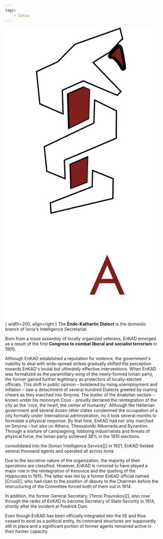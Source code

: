 ```yaml
---
tags:
    - Ionia
---
```


![EnKAD](../assets/organizations/EnKAD.png){ width=200, align=right }
The **Endo-Kathartic Dialect** is the domestic branch of Ionia's Intelligence Secretariat. 

Born from a loose assembly of locally organized veterans, EnKAD emerged as a result of the first **Congress to combat liberal and socialist terrorism** in 1905. 

Although EnKAD established a reputation for violence, the government's inability to deal with wide-spread strikes gradually shifted the perception towards EnKAD's brutal but ultimately effective interventions. When EnKAD was formalized as the paramilitary wing of the newly-formed Ionian party, the former gained further legitimacy as protectors of locally-elected officials. This shift in public opinion – bolstered by rising unemployment and inflation – saw a detachment of several hundred Dialects greeted by roaring cheers as they marched into Smyrna. The leader of the Anatolian section – known under his mononym *Crius* - proudly declared the reintegration of the city as the 'core, the heart, the center of humanity'. Although the Hellenian government and several dozen other states condemned the occupation of a city formally under international administration, no it took several months to formulate a physical response. By that time, EnKAD had not only marched on Smyrna – but also on Athens, Thessaloniki Nikomeda and Byzantion. Through a mixture of campaigning, lobbying industrialists and threats of physical force, the Ionian party achieved 38% in the 1910 elections. 

consolidated into the [Ionian Intelligence Service][] in 1921, EnKAD fielded several thousand agents and operated all across Ionia.

Due to the secretive nature of the organization, the majority of their operations are classified. However, EnKAD is rumored to have played a major role in the reintegration of Kenovice and the quelling of the Hippocrats in 1915. The latter was led by a former EnKAD official named [Crius][], who had risen to the position of deputy to the Chairman before the restructuring of the Committee forced both of them out in 1914.

In addition, the former General Secretary, [Teron Pravoskos][], also rose through the ranks of EnKAD to become Secretary of State Security in 1914, shortly after the incident at Fredrick Dam.

Even though EnKAD has been officially integrated into the IIS and thus ceased to exist as a political entity, its command structures are supposedly still in place and a significant portion of former agents remained active in their former capacity.